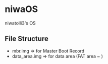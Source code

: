 # niwaOS
niwatolli3's OS

## File Structure
* mbr.img => for Master Boot Record
* data_area.img => for data area (FAT area ~ )

